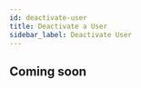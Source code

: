 ```yaml
---
id: deactivate-user
title: Deactivate a User
sidebar_label: Deactivate User
---
```


## Coming soon
